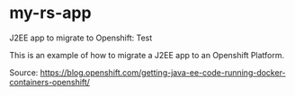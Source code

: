 # my-rs-app
J2EE app to migrate to Openshift: Test

This is an example of how to migrate a J2EE app to an Openshift Platform.

Source:
https://blog.openshift.com/getting-java-ee-code-running-docker-containers-openshift/

